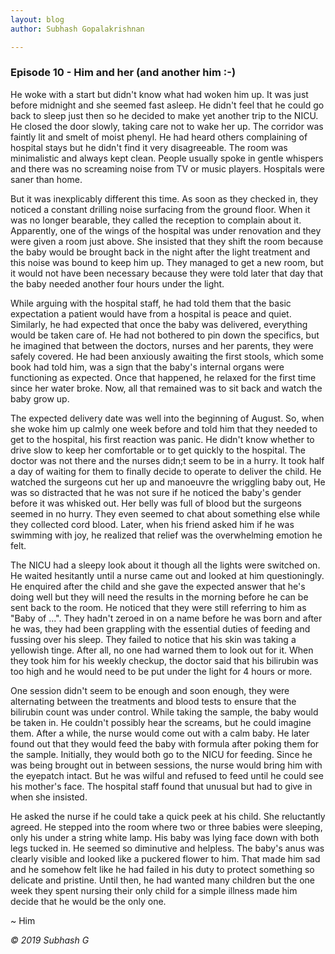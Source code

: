 ```yaml
---
layout: blog
author: Subhash Gopalakrishnan

---
```


### Episode 10 - Him and her (and another him :-)

He woke with a start but didn't know what had woken him up. It was just before midnight and she seemed fast asleep. He didn't feel that he could go back to sleep just then so he decided to make yet another trip to the NICU. He closed the door slowly, taking care not to wake her up. The corridor was faintly lit and smelt of moist phenyl. He had heard others complaining of hospital stays but he didn't find it very disagreeable. The room was minimalistic and always kept clean. People usually spoke in gentle whispers and there was no screaming noise from TV or music players. Hospitals were saner than home.

But it was inexplicably different this time. As soon as they checked in, they noticed a constant drilling noise surfacing from the ground floor. When it was no longer bearable, they called the reception to complain about it. Apparently, one of the wings of the hospital was under renovation and they were given a room just above. She insisted that they shift the room because the baby would be brought back in the night after the light treatment and this noise was bound to keep him up. They managed to get a new room, but it would not have been necessary because they were told later that day that the baby needed another four hours under the light. 

While arguing with the hospital staff, he had told them that the basic expectation a patient would have from a hospital is peace and quiet. Similarly, he had expected that once the baby was delivered, everything would be taken care of. He had not bothered to pin down the specifics, but he imagined that between the doctors, nurses and her parents, they were safely covered. He had been anxiously awaiting the first stools, which some book had told him, was a sign that the baby's internal organs were functioning as expected. Once that happened, he relaxed for the first time since her water broke. Now, all that remained was to sit back and watch the baby grow up. 

The expected delivery date was well into the beginning of August. So, when she woke him up calmly one week before and told him that they needed to get to the hospital, his first reaction was panic. He didn't know whether to drive slow to keep her comfortable or to get quickly to the hospital. The doctor was not there and the nurses didn;t seem to be in a hurry. It took half a day of waiting for them to finally decide to operate to deliver the child. He watched the surgeons cut her up and manoeuvre the wriggling baby out, He was so distracted that he was not sure if he noticed the baby's gender before it was whisked out. Her belly was full of blood but the surgeons seemed in no hurry. They even seemed to chat about something else while they collected cord blood. Later, when his friend asked him if he was swimming with joy, he realized that relief was the overwhelming emotion he felt.

The NICU had a sleepy look about it though all the lights were switched on. He waited hesitantly until a nurse came out and looked at him questioningly. He enquired after the child and she gave the expected answer that he's doing well but they will need the results in the morning before he can be sent back to the room. He noticed that they were still referring to him as "Baby of ...". They hadn't zeroed in on a name before he was born and after he was, they had been grappling with the essential duties of feeding and fussing over his sleep. They failed to notice that his skin was taking a yellowish tinge. After all, no one had warned them to look out for it. When they took him for his weekly checkup, the doctor said that his bilirubin was too high and he would need to be put under the light for 4 hours or more.

One session didn't seem to be enough and soon enough, they were alternating between the treatments and blood tests to ensure that the bilirubin count was under control. While taking the sample, the baby would be taken in. He couldn't possibly hear the screams, but he could imagine them. After a while, the nurse would come out with a calm baby. He later found out that they would feed the baby with formula after poking them for the sample. Initially, they would both go to the NICU for feeding. Since he was being brought out in between sessions, the nurse would bring him with the eyepatch intact. But he was wilful and refused to feed until he could see his mother's face. The hospital staff found that unusual but had to give in when she insisted. 

He asked the nurse if he could take a quick peek at his child. She reluctantly agreed. He stepped into the room where two or three babies were sleeping, only his under a string white lamp. His baby was lying face down with both legs tucked in. He seemed so diminutive and helpless. The baby's anus was clearly visible and looked like a puckered flower to him. That made him sad and he somehow felt like he had failed in his duty to protect something so delicate and pristine. Until then, he had wanted many children but the one week they spent nursing their only child for a simple illness made him decide that he would be the only one.

~ Him

_© 2019 Subhash G_